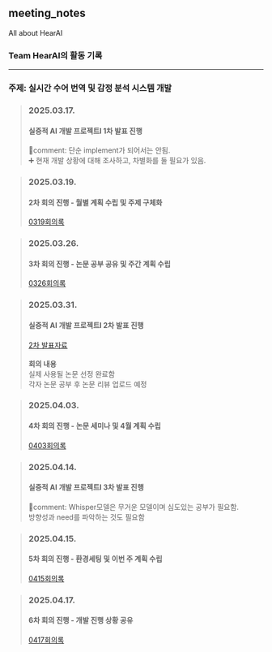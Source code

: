 ## meeting_notes
All about HearAI
### Team HearAI의 활동 기록
<hr>

### 주제: 실시간 수어 번역 및 감정 분석 시스템 개발

> ### 2025.03.17.
> #### 실증적 AI 개발 프로젝트I 1차 발표 진행 <br>
> 📌comment: 단순 implement가 되어서는 안됨.<br>
> ➕ 현재 개발 상황에 대해 조사하고, 차별화를 둘 필요가 있음.<br>

> ### 2025.03.19.
> #### 2차 회의 진행 - 월별 계획 수립 및 주제 구체화
> [0319회의록](https://github.com/2025HearAI/meeting_notes/blob/main/0319_%ED%9A%8C%EC%9D%98%EB%A1%9D.md)

> ### 2025.03.26.
> #### 3차 회의 진행 - 논문 공부 공유 및 주간 계획 수립
> [0326회의록](https://github.com/2025HearAI/meeting_notes/blob/main/0326_%ED%9A%8C%EC%9D%98%EB%A1%9D.md)

> ### 2025.03.31.
> #### 실증적 AI 개발 프로젝트I 2차 발표 진행 <br>
> [2차 발표자료](https://github.com/2025HearAI/meeting_notes/issues/2) <br>
> <br>
> **회의 내용** <br>
> 실제 사용될 논문 선정 완료함 <br>
> 각자 논문 공부 후 논문 리뷰 업로드 예정 


> ### 2025.04.03.
> #### 4차 회의 진행 - 논문 세미나 및 4월 계획 수립
> [0403회의록](https://github.com/2025HearAI/meeting_notes/blob/main/0403_%ED%9A%8C%EC%9D%98%EB%A1%9D.md)

> ### 2025.04.14.
> #### 실증적 AI 개발 프로젝트I 3차 발표 진행 <br>
> 📌comment: Whisper모델은 무거운 모델이며 심도있는 공부가 필요함.<br>
> 방향성과 need를 파악하는 것도 필요함

> ### 2025.04.15.
> #### 5차 회의 진행 - 환경세팅 및 이번 주 계획 수립
> [0415회의록](https://github.com/2025HearAI/meeting_notes/blob/main/0415_%ED%9A%8C%EC%9D%98%EB%A1%9D.md)

> ### 2025.04.17.
> #### 6차 회의 진행 - 개발 진행 상황 공유
> [0417회의록](https://github.com/2025HearAI/meeting_notes/blob/main/0417_%ED%9A%8C%EC%9D%98%EB%A1%9D.md)


